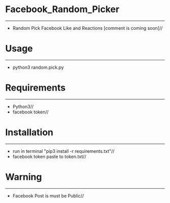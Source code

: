# Facebook_Random_Picker
------------------------
- Random Pick Facebook Like and Reactions [comment is coming soon]//

# Usage
-------
- python3 random.pick.py

# Requirements
---------------
- Python3//
- facebook token//

# Installation
---------------
- run in terminal "pip3 install -r requirements.txt"//
- facebook token paste to token.txt//

# Warning
---------
- Facebook Post is must be Public//
